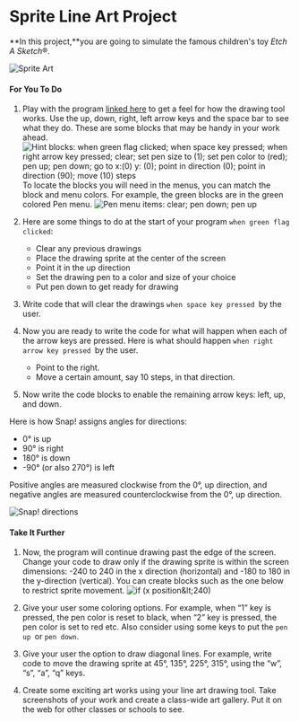 # Sprite Line Art Project

**In this project,**you are going to simulate the famous children's toy _Etch A Sketch_®.

![](http://bjc.edc.org/bjc-r/img/1-introduction/SpriteLineArt_img/SpriteArt.png "Sprite Art")

#### For You To Do

1. Play with the program [linked here](http://bjc.edc.org/bjc-r/cur/programming/1-introduction/optional-projects/1c-sprite-line-art-interactive.html) to get a feel for how the drawing tool works. Use the up, down, right, left arrow keys and the space bar to see what they do. These are some blocks that may be handy in your work ahead. ![](http://bjc.edc.org/bjc-r/img/1-introduction/SpriteLineArt_img/HintsBlocks.png "Hint blocks: when green flag clicked; when space key pressed; when right arrow key pressed; clear; set pen size to \(1\); set pen color to \(red\); pen up; pen down; go to x:\(0\) y: \(0\); point in direction \(0\); point in direction \(90\); move \(10\) steps")To locate the blocks you will need in the menus, you can match the block and menu colors. For example, the green blocks are in the green colored Pen menu. ![](http://bjc.edc.org/bjc-r/img/1-introduction/SpriteLineArt_img/penMenu.png "Pen menu items: clear; pen down; pen up")

2. Here are some things to do at the start of your program `when green flag clicked`:

   * Clear any previous drawings
   * Place the drawing sprite at the center of the screen
   * Point it in the up direction
   * Set the drawing pen to a color and size of your choice
   * Put pen down to get ready for drawing

3. Write code that will clear the drawings `when space key pressed `by the user.

4. Now you are ready to write the code for what will happen when each of the arrow keys are pressed. Here is what should happen `when right arrow key pressed `by the user.

   * Point to the right.
   * Move a certain amount, say 10 steps, in that direction.

5. Now write the code blocks to enable the remaining arrow keys: left, up, and down.

Here is how Snap! assigns angles for directions:

* 0° is up
* 90° is right
* 180° is down
* -90° \(or also 270°\) is left

Positive angles are measured clockwise from the 0°, up direction, and negative angles are measured counterclockwise from the 0°, up direction.

![](http://bjc.edc.org/bjc-r/img/1-introduction/SpriteLineArt_img/Directions.png "Snap! directions")

#### Take It Further

1. Now, the program will continue drawing past the edge of the screen. Change your code to draw only if the drawing sprite is within the screen dimensions: -240 to 240 in the x direction \(horizontal\) and -180 to 180 in the y-direction \(vertical\). You can create blocks such as the one below to restrict sprite movement. ![](http://bjc.edc.org/bjc-r/img/1-introduction/SpriteLineArt_img/xRestriction.png "if \(x position&amp;lt;240\)")

2. Give your user some coloring options. For example, when “1” key is pressed, the pen color is reset to black, when “2” key is pressed, the pen color is set to red etc. Also consider using some keys to put the `pen up `or `pen down`.

3. Give your user the option to draw diagonal lines. For example, write code to move the drawing sprite at 45°, 135°, 225°, 315°, using the “w”, “s”, “a”, “q” keys.

4. Create some exciting art works using your line art drawing tool. Take screenshots of your work and create a class-wide art gallery. Put it on the web for other classes or schools to see.



